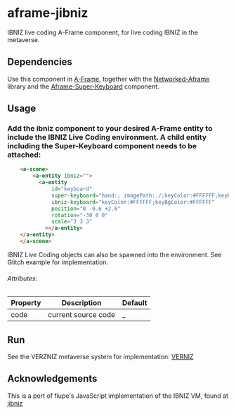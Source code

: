 # aframe-jibniz

IBNIZ live coding A-Frame component, for live coding IBNIZ in the metaverse.


## Dependencies

Use this component in [A-Frame](https://aframe.io), together with the [Networked-Aframe](https://github.com/networked-aframe/networked-aframe) library and the [Aframe-Super-Keyboard](https://github.com/supermedium/aframe-super-keyboard) component.  

## Usage

### Add the ibniz component to your desired A-Frame entity to include the IBNIZ Live Coding environment. A child entity including the Super-Keyboard component needs to be attached:

```html
    <a-scene>
        <a-entity ibniz="">
          <a-entity
              id="keyboard"
              super-keyboard="hand:; imagePath:./;keyColor:#FFFFFF;keyBgColor:#FFFFFF;align:center"
              ibniz-keyboard="keyColor:#FFFFFF;keyBgColor:#FFFFFF"
              position="0 -0.6 +2.6"
              rotation="-30 0 0"
              scale="3 3 3"
            ></a-entity>
	</a-entity>
    </a-scene>
```

IBNIZ Live Coding objects can also be spawned into the environment. See Glitch example for implementation.

###### Attributes:

| Property | Description | Default |
| ------------- | ------------- | ------------- |
| code | current source code  | _ |


## Run
See the VERZNIZ metaverse system for implementation: [VERNIZ](https://github.com/AudioGroupCologne/VERSNIZ) 

## Acknowledgements

This is a port of flupe's JavaScript implementation of the IBNIZ VM, found at [jibniz](https://github.com/flupe/jibniz) 
